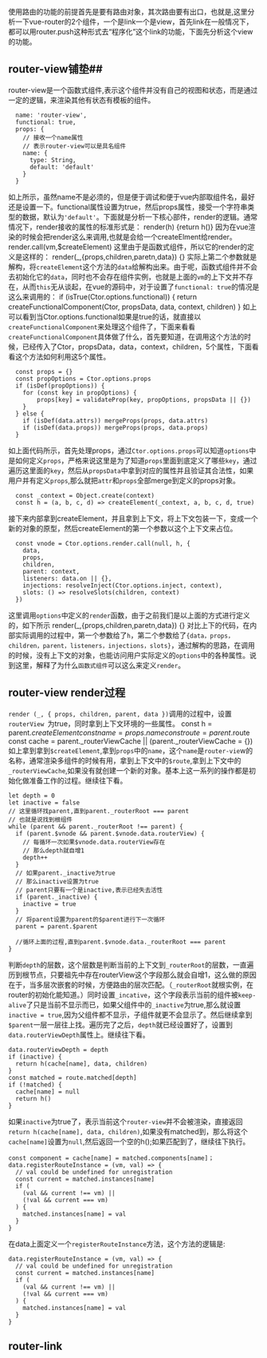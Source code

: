 使用路由的功能的前提首先是要有路由对象，其次路由要有出口，也就是<route-view>,这里分析一下vue-router的2个组件，一个是link一个是view，首先link在一般情况下，都可以用router.push这种形式去“程序化”这个link的功能，下面先分析这个view的功能。
## router-view铺垫##
router-view是一个函数式组件,表示这个组件并没有自己的视图和状态，而是通过一定的逻辑，来渲染其他有状态有模板的组件。

      name: 'router-view',
      functional: true,
      props: {
    	// 接收一个name属性
    	// 表示router-view可以是具名组件
        name: {
          type: String,
          default: 'default'
        }
      }

如上所示，虽然name不是必须的，但是便于调试和便于vue内部取组件名，最好还是设置一下。functional属性设置为true，然后props属性，接受一个字符串类型的数据，默认为`'default'`。下面就是分析一下核心部件，render的逻辑。通常情况下，render接收的属性的标准形式是：
    render(h) {return h()}
因为在vue渲染的时候会把render这么来调用,也就是会给一个createElment给render。
    render.call(vm,$createElement)
这里由于是函数式组件，所以它的render的定义是这样的：
    render(_,{props,children,paretn,data}) {}
实际上第二个参数就是解构，将`createElement`这个方法的`data`给解构出来。由于呢，函数式组件并不会去初始化它的`data`，同时也不会存在组件实例，也就是上面的`vm`的上下文并不存在，从而`this`无从谈起，在vue的源码中，对于设置了`functional: true`的情况是这么来调用的：
      if (isTrue(Ctor.options.functional)) {
    	return createFunctionalComponent(Ctor, propsData, data, context, children)
      }
如上可以看到当Ctor.options.functional如果是true的话，就直接以`createFunctionalComponent`来处理这个组件了，下面来看看`createFunctionalComponent`具体做了什么，首先要知道，在调用这个方法的时候，已经传入了Ctor，propsData，data，context，children，5个属性，下面看看这个方法如何利用这5个属性。

      const props = {}
      const propOptions = Ctor.options.props
      if (isDef(propOptions)) {
    	for (const key in propOptions) {
      		props[key] = validateProp(key, propOptions, propsData || {})
    	}
      } else {
    	if (isDef(data.attrs)) mergeProps(props, data.attrs)
    	if (isDef(data.props)) mergeProps(props, data.props)
      }

如上面代码所示，首先处理props，通过`Ctor.options.props`可以知道`options`中是如何定义`props`，严格来说这里是为了知道`props`里面到底定义了哪些`key`，通过遍历这里面的`key`，然后从`propsData`中拿到对应的属性并且验证其合法性，如果用户并有定义`props`,那么就把`attr`和`props`全部merge到定义的props对象。

      const _context = Object.create(context)
      const h = (a, b, c, d) => createElement(_context, a, b, c, d, true)

接下来内部拿到createElement，并且拿到上下文，将上下文包装一下，变成一个新的对象的原型，然后createElement的第一个参数以这个上下文来占位。

      const vnode = Ctor.options.render.call(null, h, {
	    data,
	    props,
	    children,
	    parent: context,
	    listeners: data.on || {},
	    injections: resolveInject(Ctor.options.inject, context),
	    slots: () => resolveSlots(children, context)
      })

这里调用`options`中定义的`render`函数，由于之前我们是以上面的方式进行定义的，如下所示
    render(_,{props,children,paretn,data}) {}
对比上下的代码，在内部实际调用的过程中，第一个参数给了`h`，第二个参数给了`{data，props，children，parent，listeners，injections，slots}`，通过解构的思路，在调用的时候，没有上下文的对象，也能访问用户实际定义的`options`中的各种属性。说到这里，解释了为什么`函数式组件`可以这么来定义`render`。
## router-view render过程 ##
`render (_, { props, children, parent, data })`调用的过程中，设置`routerView `为true，同时拿到上下文环境的一些属性。
    const h = parent.$createElement
    const name = props.name
    const route = parent.$route
    const cache = parent._routerViewCache || (parent._routerViewCache = {})
如上拿到拿到`$createElement`,拿到`props`中的`name`，这个`name`是`router-vie`w的名称，通常渲染多组件的时候有用，拿到上下文中的`$route`,拿到上下文中的`_routerViewCache`,如果没有就创建一个新的对象。基本上这一系列的操作都是初始化做准备工作的过程。继续往下看。

    let depth = 0
    let inactive = false
    // 这里循环找parent,直到parent._routerRoot === parent
    // 也就是说找到根组件
    while (parent && parent._routerRoot !== parent) {
      if (parent.$vnode && parent.$vnode.data.routerView) {
        // 每循环一次如果$vnode.data.routerView存在
        // 那么depth就自增1
        depth++
      }
      // 如果parent._inactive为true
      // 那么inactive设置为true
      // parent只要有一个是inactive,表示已经失去活性
      if (parent._inactive) {
        inactive = true
      }
      // 将parent设置为parent的$parent进行下一次循环
      parent = parent.$parent

      //循环上面的过程,直到parent.$vnode.data._routerRoot === parent
    }
判断`depth`的层数，这个层数是判断当前的上下文到`_routerRoot`的层数，一直遍历到根节点，只要祖先中存在routerView这个字段那么就会自增1，这么做的原因在于，当多层次嵌套的时候，方便路由的层次匹配。（`_routerRoot`就根实例，在router的初始化能知道。）同时设置`_incative`，这个字段表示当前的组件被`keep-alive`了只是当前不显示而已，如果父组件中的`_inactive`为true,那么就设置`inactive = true`,因为父组件都不显示，子组件就更不会显示了。然后继续拿到`$parent`一层一层往上找。遍历完了之后，`depth`就已经设置好了，设置到`data.routerViewDepth`属性上。继续往下看。

    data.routerViewDepth = depth
    if (inactive) {
      return h(cache[name], data, children)
    }
    const matched = route.matched[depth]
    if (!matched) {
      cache[name] = null
      return h()
    }
如果`inactive`为true了，表示当前这个`router-view`并不会被渲染，直接返回`return h(cache[name], data, children)`,如果没有matched到，那么将这个`cache[name]`设置为`null`,然后返回一个空的h();如果匹配到了，继续往下执行。

    const component = cache[name] = matched.components[name]；
    data.registerRouteInstance = (vm, val) => {
      // val could be undefined for unregistration
      const current = matched.instances[name]
      if (
        (val && current !== vm) ||
        (!val && current === vm)
      ) {
        matched.instances[name] = val
      }
    }
在data上面定义一个`registerRouteInstance`方法，这个方法的逻辑是:

    data.registerRouteInstance = (vm, val) => {
      // val could be undefined for unregistration
      const current = matched.instances[name]
      if (
        (val && current !== vm) ||
        (!val && current === vm)
      ) {
        matched.instances[name] = val
      }
    }


## router-link ##